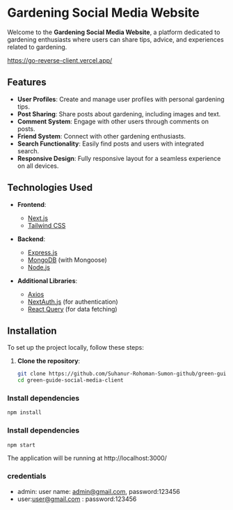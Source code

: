 # Gardening Social Media Website

Welcome to the **Gardening Social Media Website**, a platform dedicated to gardening enthusiasts where users can share tips, advice, and experiences related to gardening.



https://go-reverse-client.vercel.app/

## Features

- **User Profiles**: Create and manage user profiles with personal gardening tips.
- **Post Sharing**: Share posts about gardening, including images and text.
- **Comment System**: Engage with other users through comments on posts.
- **Friend System**: Connect with other gardening enthusiasts.
- **Search Functionality**: Easily find posts and users with integrated search.
- **Responsive Design**: Fully responsive layout for a seamless experience on all devices.

## Technologies Used

- **Frontend**: 
  - [Next.js](https://nextjs.org/)
  - [Tailwind CSS](https://tailwindcss.com/)
  
  
- **Backend**:
  - [Express.js](https://expressjs.com/)
  - [MongoDB](https://www.mongodb.com/) (with Mongoose)
  - [Node.js](https://nodejs.org/)

- **Additional Libraries**:
  - [Axios](https://axios-http.com/)
  - [NextAuth.js](https://next-auth.js.org/) (for authentication)
  - [React Query](https://react-query.tanstack.com/) (for data fetching)

## Installation

To set up the project locally, follow these steps:

1. **Clone the repository**:
   ```bash
   git clone https://github.com/Suhanur-Rohoman-Sumon-github/green-guide-social-media-client.git
   cd green-guide-social-media-client
### Install dependencies

```bash
npm install
```
### Install dependencies
```bash
npm start
```
The application will be running at http://localhost:3000/

### credentials
- admin: user name: admin@gmail.com, password:123456
- user:user@gmail.com : password:123456

